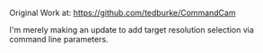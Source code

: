 Original Work at: https://github.com/tedburke/CommandCam

I'm merely making an update to add target resolution selection via command line parameters.
